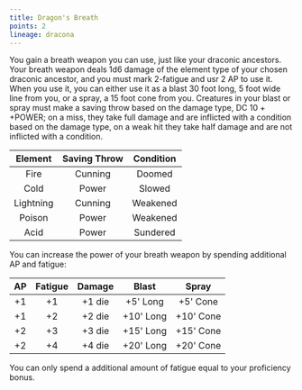 ```yaml
---
title: Dragon's Breath
points: 2
lineage: dracona
---
```

You gain a breath weapon you can use, just like your draconic ancestors. Your breath weapon deals 1d6 damage of the element type of your chosen draconic ancestor, and you must mark 2-fatigue and usr 2 AP to use it. When you use it, you can either use it as a blast 30 foot long, 5 foot wide line from you, or a spray, a 15 foot cone from you. Creatures in your blast or spray must make a saving throw based on the damage type, DC 10 + +POWER; on a miss, they take full damage and are inflicted with a condition based on the damage type, on a weak hit they take half damage and are not inflicted with a condition.

| Element | Saving Throw | Condition |
| :-: | :-: | :-: |
| Fire | Cunning | Doomed |
| Cold | Power | Slowed |
| Lightning | Cunning | Weakened |
| Poison | Power | Weakened |
| Acid | Power | Sundered |

You can increase the power of your breath weapon by spending additional AP and fatigue:

| AP | Fatigue | Damage | Blast | Spray |
| :-: | :-: | :-: | :-: | :-: |
| +1 | +1 | +1 die | +5' Long | +5' Cone |
| +1 | +2 | +2 die | +10' Long | +10' Cone |
| +2 | +3 | +3 die | +15' Long | +15' Cone |
| +2 | +4 | +4 die | +20' Long | +20' Cone |

You can only spend a additional amount of fatigue equal to your proficiency bonus.
